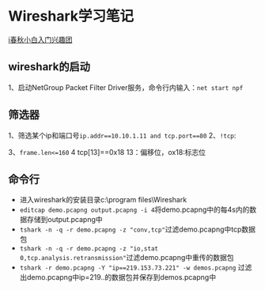 # Wireshark学习笔记
[i春秋小白入门兴趣团](http://www.ichunqiu.com/newRelease/darrPath/53)
## wireshark的启动
1、启动NetGroup Packet Filter Driver服务，命令行内输入：`net start npf`

## 筛选器
1、筛选某个ip和端口号`ip.addr==10.10.1.11 and tcp.port==80`
2、`!tcp`:

3、`frame.len<=160`
4 tcp[13]==0x18 13：偏移位，ox18:标志位

## 命令行
- 进入wireshark的安装目录c:\\program files\Wireshark
- `editcap demo.pcapng output.pcapng -i 4`将demo.pcapng中的每4s内的数据存储到output.pcapng中
- `tshark -n -q -r demo.pcapng -z "conv,tcp"`过滤demo.pcapng中tcp数据包
- `tshark -n -q -r demo.pcapng -z "io,stat 0,tcp.analysis.retransmission"`过滤demo.pcapng中重传的数据包
- `tshark -r demo.pcapng -Y "ip==219.153.73.221" -w demos.pcapng` 过滤出demo.pcapng中ip=219..的数据包并保存到demos.pcapng中